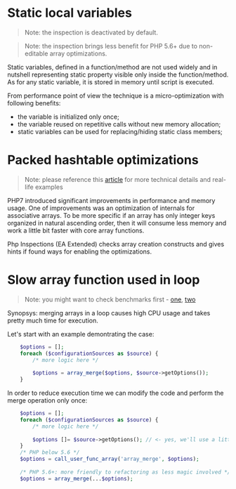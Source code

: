 # Static local variables

> Note: the inspection is deactivated by default.

> Note: the inspection brings less benefit for PHP 5.6+ due to non-editable array optimizations.

Static variables, defined in a function/method are not used widely and in nutshell representing static property visible 
only inside the function/method. As for any static variable, it is stored in memory until script is executed.

From performance point of view the technique is a micro-optimization with following benefits:
- the variable is initialized only once;
- the variable reused on repetitive calls without new memory allocation;
- static variables can be used for replacing/hiding static class members;

# Packed hashtable optimizations

> Note: please reference this [article](https://blog.blackfire.io/php-7-performance-improvements-packed-arrays.html) 
> for more technical details and real-life examples

PHP7 introduced significant improvements in performance and memory usage. One of improvements was an optimization of 
internals for associative arrays. To be more specific if an array has only integer keys organized in natural 
ascending order, then it will consume less memory and work a little bit faster with core array functions.

Php Inspections (EA Extended) checks array creation constructs and gives hints if found ways for enabling the 
optimizations.

# Slow array function used in loop

> Note: you might want to check benchmarks first - [one](https://gist.github.com/Ocramius/8399625), [two](https://github.com/kalessil/phpinspectionsea/issues/138#issuecomment-279457133)

Synopsys: merging arrays in a loop causes high CPU usage and takes pretty much time for execution.

Let's start with an example demontrating the case:
```php
    $options = [];
    foreach ($configurationSources as $source) {
        /* more logic here */
        
        $options = array_merge($options, $source->getOptions());
    }
```

In order to reduce execution time we can modify the code and perform the merge operation only once:
```php
    $options = [];
    foreach ($configurationSources as $source) {
        /* more logic here */
        
        $options []= $source->getOptions(); // <- yes, we'll use a little bit more memory
    }
    /* PHP below 5.6 */
    $options = call_user_func_array('array_merge', $options);
    
    /* PHP 5.6+: more friendly to refactoring as less magic involved */
    $options = array_merge(...$options);
```

